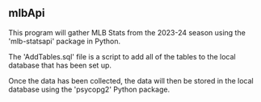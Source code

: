 ## mlbApi

This program will gather MLB Stats from the 2023-24 season using the 'mlb-statsapi' package in Python.  

The 'AddTables.sql' file is a script to add all of the tables to the local database that has been set up.

Once the data has been collected, the data will then be stored in the local database using the 'psycopg2' Python package.
